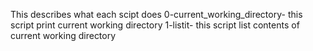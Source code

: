 This  describes what each scipt does
0-current_working_directory- this script print current working directory 
1-listit- this script list contents of current working directory
